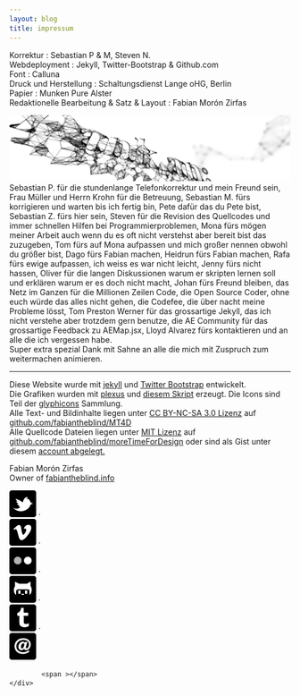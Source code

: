 ```yaml
---
layout: blog
title: impressum
---
```

Korrektur : Sebastian P & M, Steven N.  
Webdeployment : Jekyll, Twitter-Bootstrap & Github.com  
Font : Calluna  
Druck und Herstellung : Schaltungsdienst Lange oHG, Berlin  
Papier : Munken Pure Alster  
Redaktionelle Bearbeitung & Satz & Layout : Fabian Morón Zirfas  




![](images/dankan.jpg)  
Sebastian P. für die stundenlange Telefonkorrektur und mein Freund sein, Frau Müller und Herrn Krohn für die Betreuung, Sebastian M. fürs korrigieren und warten bis ich fertig bin, Pete dafür das du Pete bist, Sebastian Z. fürs hier sein, Steven für die Revision des Quellcodes und immer schnellen Hilfen bei Programmierproblemen, Mona fürs mögen meiner Arbeit auch wenn du es oft nicht verstehst aber bereit bist das zuzugeben, Tom fürs auf Mona aufpassen und mich großer nennen obwohl du größer bist, Dago fürs Fabian machen, Heidrun fürs Fabian machen, Rafa fürs ewige aufpassen, ich weiss es war nicht leicht, Jenny fürs nicht hassen, Oliver für die langen Diskussionen warum er skripten lernen soll und erklären warum er es doch nicht macht, Johan fürs Freund bleiben, das Netz im Ganzen für die Millionen Zeilen Code, die Open Source Coder, ohne euch würde das alles nicht gehen, die Codefee, die über nacht meine Probleme lösst, Tom Preston Werner für das grossartige Jekyll, das ich nicht verstehe aber trotzdem gern benutze, die AE Community für das grossartige Feedback zu AEMap.jsx, Lloyd Alvarez fürs kontaktieren und an alle die ich vergessen habe.  
Super extra spezial Dank mit Sahne an alle die mich mit Zuspruch zum weitermachen animieren.  

------
Diese Website wurde mit <a href= "http://jekyllrb.com/">jekyll</a> und <a href="http://twitter.github.com/bootstrap/">Twitter Bootstrap</a> entwickelt.  
Die Grafiken wurden mit <a href="http://aescripts.com/plexus/">plexus</a> und <a href="https://github.com/fabiantheblind/obj-from-ai">diesem Skript</a> erzeugt. 
Die Icons sind Teil der <a href="http://glyphicons.com/">glyphicons</a> Sammlung.  
Alle Text- und Bildinhalte liegen unter <a href="http://creativecommons.org/licenses/by-nc-sa/3.0/de/"> CC BY-NC-SA 3.0 Lizenz</a> auf <a href="https://github.com/fabiantheblind/MT4D">github.com/fabiantheblind/MT4D</a>  
Alle Quellcode Dateien liegen unter <a href="http://www.opensource.org/licenses/mit-license.php">MIT Lizenz</a> auf <a href="https://github.com/fabiantheblind/moreTimeForDesign">github.com/fabiantheblind/moreTimeForDesign</a> oder sind als Gist unter diesem <a href="https://gist.github.com/fabiantheblind">account abgelegt.</a>  

Fabian Mor&oacute;n Zirfas<br>
Owner of <a href="http://fabiantheblind.info">fabiantheblind.info</a>  
<!-- <a href="&#109;&#97;&#105;&#108;&#116;&#111;&#58;&#104;&#101;&#108;&#108;&#111;&#64;&#102;&#97;&#98;&#105;&#97;&#110;&#116;&#104;&#101;&#98;&#108;&#105;&#110;&#100;&#46;&#105;&#110;&#102;&#111;">&#104;&#101;&#108;&#108;&#111;&#64;&#102;&#97;&#98;&#105;&#97;&#110;&#116;&#104;&#101;&#98;&#108;&#105;&#110;&#100;&#46;&#105;&#110;&#102;&#111;</a>  
<a href="http://github.com/fabiantheblind/">github.com/fabiantheblind</a>  
 <a href="http://twitter.com/fabiantheblind/">twitter.com/fabiantheblind</a>  
 <a href="http://flickr.com/photos/fabiantheblind/">flickr.com/photos/fabiantheblind</a>  
<a href="https://vimeo.com/fabiantheblind">vimeo.com/fabiantheblind</a>  --> 

<div class="connect" >
	  		
<a href="http://twitter.com/fabiantheblind"><img class="connect" src="images/twitter.png"  /></a>  <span >&middot;</span>  
<a href="http://vimeo.com/fabiantheblind"><img class="connect" src="images/vimeo.png" /></a>    <span >&middot;</span>    
<a href="http://www.flickr.com/photos/fabiantheblind/show/"><img class="connect" src="images/flickr.png"  /></a>  <span >&middot;</span>  
<a href="https://github.com/fabiantheblind"><img class="connect" src="images/github.png" /></a>  <span >&middot;</span>  
<a href="http://fabiantheblind.tumblr.com/"><img class="connect" src="images/tumblr.png"  /></a>  <span >&middot;</span>  
<a href="&#109;&#97;&#105;&#108;&#116;&#111;&#58;&#104;&#101;&#108;&#108;&#111;&#64;&#102;&#97;&#98;&#105;&#97;&#110;&#116;&#104;&#101;&#98;&#108;&#105;&#110;&#100;&#46;&#105;&#110;&#102;&#111;"><img class="connect" src="images/e-mail.png"  /></a> 

	  		<span ></span>		  		  
	</div>
      